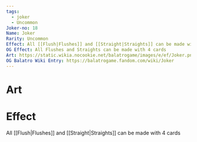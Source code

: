 ```yaml
---
tags:
  - joker
  - Uncommon
Joker-no: 18
Name: Joker
Rarity: Uncommon
Effect: All [[Flush|Flushes]] and [[Straight|Straights]] can be made with 4 cards
OG Effect: All Flushes and Straights can be made with 4 cards
Art: https://static.wikia.nocookie.net/balatrogame/images/e/ef/Joker.png/revision/latest?cb=20230925003651
OG Balatro Wiki Entry: https://balatrogame.fandom.com/wiki/Joker
---
```

# Art
# Effect
All [[Flush|Flushes]] and [[Straight|Straights]] can be made with 4 cards 